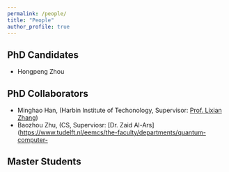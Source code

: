 ```yaml
---
permalink: /people/
title: "People"
author_profile: true
---
```


## PhD Candidates

* Hongpeng Zhou

## PhD Collaborators

* Minghao Han, (Harbin Institute of Techonology, Supervisor: [Prof. Lixian Zhang](http://homepage.hit.edu.cn/lixianzhang))
* Baozhou Zhu, (CS, Superviosr: [Dr. Zaid Al-Ars](https://www.tudelft.nl/eemcs/the-faculty/departments/quantum-computer-

## Master Students
 
